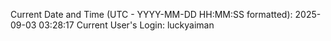 Current Date and Time (UTC - YYYY-MM-DD HH:MM:SS formatted): 2025-09-03 03:28:17
Current User's Login: luckyaiman
